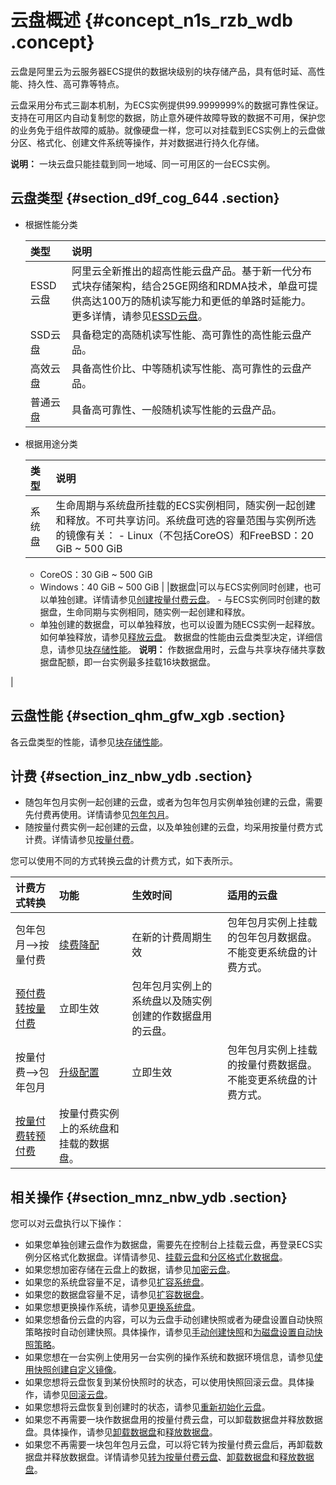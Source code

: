 # 云盘概述 {#concept_n1s_rzb_wdb .concept}

云盘是阿里云为云服务器ECS提供的数据块级别的块存储产品，具有低时延、高性能、持久性、高可靠等特点。

云盘采用分布式三副本机制，为ECS实例提供99.9999999%的数据可靠性保证。支持在可用区内自动复制您的数据，防止意外硬件故障导致的数据不可用，保护您的业务免于组件故障的威胁。就像硬盘一样，您可以对挂载到ECS实例上的云盘做分区、格式化、创建文件系统等操作，并对数据进行持久化存储。

**说明：** 一块云盘只能挂载到同一地域、同一可用区的一台ECS实例。

## 云盘类型 {#section_d9f_cog_644 .section}

-   根据性能分类

    |类型|说明|
    |:-|:-|
    |ESSD云盘|阿里云全新推出的超高性能云盘产品。基于新一代分布式块存储架构，结合25GE网络和RDMA技术，单盘可提供高达100万的随机读写能力和更低的单路时延能力。更多详情，请参见[ESSD云盘](cn.zh-CN/块存储/云盘/ESSD云盘.md#)。|
    |SSD云盘|具备稳定的高随机读写性能、高可靠性的高性能云盘产品。|
    |高效云盘|具备高性价比、中等随机读写性能、高可靠性的云盘产品。|
    |普通云盘|具备高可靠性、一般随机读写性能的云盘产品。|

-   根据用途分类

    |类型|说明|
    |:-|:-|
    |系统盘|生命周期与系统盘所挂载的ECS实例相同，随实例一起创建和释放。不可共享访问。系统盘可选的容量范围与实例所选的镜像有关：     -   Linux（不包括CoreOS）和FreeBSD：20 GiB ~ 500 GiB
    -   CoreOS：30 GiB ~ 500 GiB
    -   Windows：40 GiB ~ 500 GiB
 |
    |数据盘|可以与ECS实例同时创建，也可以单独创建。详情请参见[创建按量付费云盘](cn.zh-CN/块存储/云盘/创建云盘/创建按量付费云盘.md#)。     -   与ECS实例同时创建的数据盘，生命同期与实例相同，随实例一起创建和释放。
    -   单独创建的数据盘，可以单独释放，也可以设置为随ECS实例一起释放。如何单独释放，请参见[释放云盘](cn.zh-CN/块存储/云盘/释放数据盘.md#)。
 数据盘的性能由云盘类型决定，详细信息，请参见[块存储性能](cn.zh-CN/块存储/块存储性能.md#)。 **说明：** 作数据盘用时，云盘与共享块存储共享数据盘配额，即一台实例最多挂载16块数据盘。

 |


## 云盘性能 {#section_qhm_gfw_xgb .section}

各云盘类型的性能，请参见[块存储性能](cn.zh-CN/块存储/块存储性能.md#)。

## 计费 {#section_inz_nbw_ydb .section}

-   随包年包月实例一起创建的云盘，或者为包年包月实例单独创建的云盘，需要先付费再使用。详情请参见[包年包月](../../../../cn.zh-CN/产品定价/包年包月.md#)。
-   随按量付费实例一起创建的云盘，以及单独创建的云盘，均采用按量付费方式计费。详情请参见[按量付费](../../../../cn.zh-CN/产品定价/按量付费.md#)。

您可以使用不同的方式转换云盘的计费方式，如下表所示。

|计费方式转换|功能|生效时间|适用的云盘|
|:-----|:-|:---|:----|
|包年包月—\>按量付费|[续费降配](../../../../cn.zh-CN/产品定价/续费实例/续费降配.md#)|在新的计费周期生效|包年包月实例上挂载的包年包月数据盘。不能变更系统盘的计费方式。|
|[预付费转按量付费](../../../../cn.zh-CN/产品定价/预付费转按量付费.md#)|立即生效|包年包月实例上的系统盘以及随实例创建的作数据盘用的云盘。|
|按量付费—\>包年包月|[升级配置](cn.zh-CN/实例/升降配实例/升配预付费实例/包年包月实例升级配置.md#)|立即生效|包年包月实例上挂载的按量付费数据盘。不能变更系统盘的计费方式。|
|[按量付费转预付费](../../../../cn.zh-CN/产品定价/按量付费转预付费.md#)|按量付费实例上的系统盘和挂载的数据盘。|

## 相关操作 {#section_mnz_nbw_ydb .section}

您可以对云盘执行以下操作：

-   如果您单独创建云盘作为数据盘，需要先在控制台上挂载云盘，再登录ECS实例分区格式化数据盘。详情请参见、[挂载云盘](cn.zh-CN/块存储/云盘/挂载云盘.md#)和[分区格式化数据盘](../../../../cn.zh-CN/个人版快速入门/格式化数据盘/Linux格式化数据盘.md#)。
-   如果您想加密存储在云盘上的数据，请参见[加密云盘](cn.zh-CN/块存储/云盘/ECS云盘加密.md#)。
-   如果您的系统盘容量不足，请参见[扩容系统盘](cn.zh-CN/块存储/云盘/扩容云盘/离线扩容云盘.md#)。
-   如果您的数据盘容量不足，请参见[扩容数据盘](cn.zh-CN/块存储/云盘/扩容云盘/离线扩容云盘.md#)。
-   如果您想更换操作系统，请参见[更换系统盘](cn.zh-CN/块存储/云盘/更换系统盘/更换系统盘（公共镜像）.md#)。
-   如果您想备份云盘的内容，可以为云盘手动创建快照或者为硬盘设置自动快照策略按时自动创建快照。具体操作，请参见[手动创建快照](cn.zh-CN/快照/使用快照/创建快照.md#)和[为磁盘设置自动快照策略](cn.zh-CN/快照/使用自动快照策略/执行或取消自动快照策略.md#)。
-   如果您想在一台实例上使用另一台实例的操作系统和数据环境信息，请参见[使用快照创建自定义镜像](cn.zh-CN/镜像/自定义镜像/创建自定义镜像/使用快照创建自定义镜像.md#)。
-   如果您想将云盘恢复到某份快照时的状态，可以使用快照回滚云盘。具体操作，请参见[回滚云盘](cn.zh-CN/块存储/云盘/回滚云盘.md#)。
-   如果您想将云盘恢复到创建时的状态，请参见[重新初始化云盘](cn.zh-CN/块存储/云盘/重新初始化云盘/重新初始化系统盘.md#)。
-   如果您不再需要一块作数据盘用的按量付费云盘，可以卸载数据盘并释放数据盘。具体操作，请参见[卸载数据盘](cn.zh-CN/块存储/云盘/卸载数据盘.md#)和[释放数据盘](cn.zh-CN/块存储/云盘/释放数据盘.md#)。
-   如果您不再需要一块包年包月云盘，可以将它转为按量付费云盘后，再卸载数据盘并释放数据盘。详情请参见[转为按量付费云盘](cn.zh-CN/块存储/云盘/转换云盘的计费方式.md#)、[卸载数据盘](cn.zh-CN/块存储/云盘/卸载数据盘.md#)和[释放数据盘](cn.zh-CN/块存储/云盘/释放数据盘.md#)。

